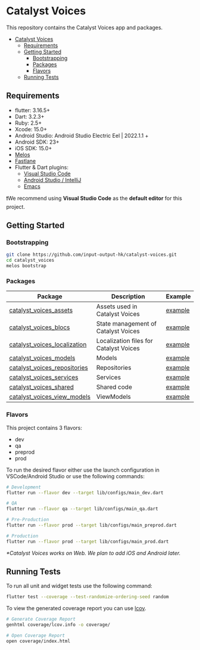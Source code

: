 # Catalyst Voices

<!-- markdownlint-disable MD029 -->

This repository contains the Catalyst Voices app and packages.

* [Catalyst Voices](#catalyst-voices)
  * [Requirements](#requirements)
  * [Getting Started](#getting-started)
    * [Bootstrapping](#bootstrapping)
    * [Packages](#packages)
    * [Flavors](#flavors)
  * [Running Tests](#running-tests)

## Requirements

* flutter: 3.16.5+
* Dart: 3.2.3+
* Ruby: 2.5+
* Xcode: 15.0+
* Android Studio: Android Studio Electric Eel | 2022.1.1 +
* Android SDK: 23+
* iOS SDK: 15.0+
* [Melos](https://melos.invertase.dev)
* [Fastlane](https://fastlane.tools)
* Flutter & Dart plugins:
  * [Visual Studio Code](https://flutter.dev/docs/get-started/editor?tab=vscode)
  * [Android Studio / IntelliJ](https://flutter.dev/docs/get-started/editor?tab=androidstudio)
  * [Emacs](https://docs.flutter.dev/get-started/editor?tab=emacs)

❗️We recommend using **Visual Studio Code** as the **default editor** for this project.

## Getting Started

### Bootstrapping

```sh
git clone https://github.com/input-output-hk/catalyst-voices.git
cd catalyst_voices
melos bootstrap
```

### Packages

<!-- markdownlint-disable MD042 -->

| Package                           | Description              | Example   |
|-----------------------------------|--------------------------|-----------|
| [catalyst_voices_assets](./packages/catalyst_voices_assets/)        | Assets used in Catalyst Voices |[example](./packages/catalyst_voices_assets/example/lib/src/main.dart)|
| [catalyst_voices_blocs](./packages/catalyst_voices_blocs/)         | State management of Catalyst Voices |[example](./packages/catalyst_voices_blocs/)|
| [catalyst_voices_localization](./packages/catalyst_voices_localization/)  | Localization files for Catalyst Voices |[example](./packages/catalyst_voices_localization/)|
| [catalyst_voices_models](./packages/catalyst_voices_models/)        | Models |[example](./packages/catalyst_voices_models/)|
| [catalyst_voices_repositories](./packages/catalyst_voices_repositories/)  | Repositories |[example](./packages/catalyst_voices_repositories/)|
| [catalyst_voices_services](./packages/catalyst_voices_services/)      | Services |[example](./packages/catalyst_voices_services/)|
| [catalyst_voices_shared](./packages/catalyst_voices_shared/)   | Shared code  |[example](./packages/catalyst_voices_shared/)|
| [catalyst_voices_view_models](./packages/catalyst_voices_view_models/)   | ViewModels  |[example](./packages/catalyst_voices_view_models/)|

### Flavors

This project contains 3 flavors:

* dev
* qa
* preprod
* prod

To run the desired flavor either use the launch configuration in VSCode/Android Studio or use the following commands:

```sh
# Development
flutter run --flavor dev --target lib/configs/main_dev.dart

# QA
flutter run --flavor qa --target lib/configs/main_qa.dart

# Pre-Production
flutter run --flavor prod --target lib/configs/main_preprod.dart

# Production
flutter run --flavor prod --target lib/configs/main_prod.dart
```

*\*Catalyst Voices works on Web.
We plan to add iOS and Android later.*

## Running Tests

To run all unit and widget tests use the following command:

```sh
flutter test --coverage --test-randomize-ordering-seed random
```

To view the generated coverage report you can use [lcov](https://github.com/linux-test-project/lcov).

```sh
# Generate Coverage Report
genhtml coverage/lcov.info -o coverage/

# Open Coverage Report
open coverage/index.html
```
